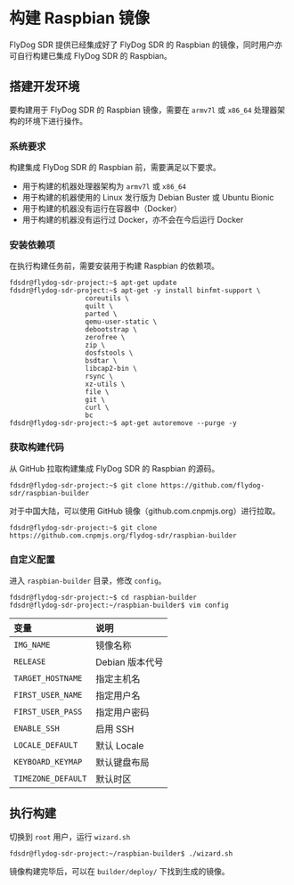 # 构建 Raspbian 镜像

FlyDog SDR 提供已经集成好了 FlyDog SDR 的 Raspbian 的镜像，同时用户亦可自行构建已集成 FlyDog SDR 的 Raspbian。

## 搭建开发环境

要构建用于 FlyDog SDR 的 Raspbian 镜像，需要在 `armv7l` 或 `x86_64` 处理器架构的环境下进行操作。

### 系统要求

构建集成 FlyDog SDR 的 Raspbian 前，需要满足以下要求。

 - 用于构建的机器处理器架构为 `armv7l` 或 `x86_64`
 - 用于构建的机器使用的 Linux 发行版为 Debian Buster 或 Ubuntu Bionic
 - 用于构建的机器没有运行在容器中（Docker）
 - 用于构建的机器没有运行过 Docker，亦不会在今后运行 Docker

### 安装依赖项

在执行构建任务前，需要安装用于构建 Raspbian 的依赖项。

```
fdsdr@flydog-sdr-project:~$ apt-get update
fdsdr@flydog-sdr-project:~$ apt-get -y install binfmt-support \
                   coreutils \
                   quilt \
                   parted \
                   qemu-user-static \
                   debootstrap \
                   zerofree \
                   zip \
                   dosfstools \
                   bsdtar \
                   libcap2-bin \
                   rsync \
                   xz-utils \
                   file \
                   git \
                   curl \
                   bc
fdsdr@flydog-sdr-project:~$ apt-get autoremove --purge -y
```

### 获取构建代码

从 GitHub 拉取构建集成 FlyDog SDR 的 Raspbian 的源码。

```
fdsdr@flydog-sdr-project:~$ git clone https://github.com/flydog-sdr/raspbian-builder
```

对于中国大陆，可以使用 GitHub 镜像（github.com.cnpmjs.org）进行拉取。

```
fdsdr@flydog-sdr-project:~$ git clone https://github.com.cnpmjs.org/flydog-sdr/raspbian-builder
```

### 自定义配置

进入 `raspbian-builder` 目录，修改 `config`。

```
fdsdr@flydog-sdr-project:~$ cd raspbian-builder
fdsdr@flydog-sdr-project:~/raspbian-builder$ vim config
```

| 变量 | 说明 |
| :--- | :--- |
| `IMG_NAME` | 镜像名称 |
| `RELEASE` | Debian 版本代号 |
| `TARGET_HOSTNAME` | 指定主机名 |
| `FIRST_USER_NAME` | 指定用户名 |
| `FIRST_USER_PASS` | 指定用户密码 |
| `ENABLE_SSH` | 启用 SSH |
| `LOCALE_DEFAULT` | 默认 Locale |
| `KEYBOARD_KEYMAP` | 默认键盘布局 |
| `TIMEZONE_DEFAULT` | 默认时区 |

## 执行构建

切换到 `root` 用户，运行 `wizard.sh`

```
fdsdr@flydog-sdr-project:~/raspbian-builder$ ./wizard.sh
```

镜像构建完毕后，可以在 `builder/deploy/` 下找到生成的镜像。
